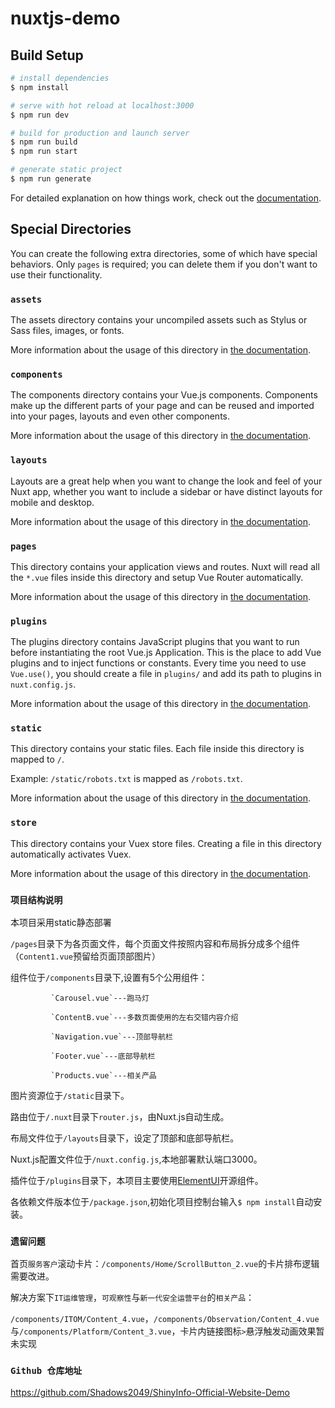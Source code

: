 # nuxtjs-demo

## Build Setup

```bash
# install dependencies
$ npm install

# serve with hot reload at localhost:3000
$ npm run dev

# build for production and launch server
$ npm run build
$ npm run start

# generate static project
$ npm run generate
```

For detailed explanation on how things work, check out the [documentation](https://nuxtjs.org).

## Special Directories

You can create the following extra directories, some of which have special behaviors. Only `pages` is required; you can delete them if you don't want to use their functionality.

### `assets`

The assets directory contains your uncompiled assets such as Stylus or Sass files, images, or fonts.

More information about the usage of this directory in [the documentation](https://nuxtjs.org/docs/2.x/directory-structure/assets).

### `components`

The components directory contains your Vue.js components. Components make up the different parts of your page and can be reused and imported into your pages, layouts and even other components.

More information about the usage of this directory in [the documentation](https://nuxtjs.org/docs/2.x/directory-structure/components).

### `layouts`

Layouts are a great help when you want to change the look and feel of your Nuxt app, whether you want to include a sidebar or have distinct layouts for mobile and desktop.

More information about the usage of this directory in [the documentation](https://nuxtjs.org/docs/2.x/directory-structure/layouts).


### `pages`

This directory contains your application views and routes. Nuxt will read all the `*.vue` files inside this directory and setup Vue Router automatically.

More information about the usage of this directory in [the documentation](https://nuxtjs.org/docs/2.x/get-started/routing).

### `plugins`

The plugins directory contains JavaScript plugins that you want to run before instantiating the root Vue.js Application. This is the place to add Vue plugins and to inject functions or constants. Every time you need to use `Vue.use()`, you should create a file in `plugins/` and add its path to plugins in `nuxt.config.js`.

More information about the usage of this directory in [the documentation](https://nuxtjs.org/docs/2.x/directory-structure/plugins).

### `static`

This directory contains your static files. Each file inside this directory is mapped to `/`.

Example: `/static/robots.txt` is mapped as `/robots.txt`.

More information about the usage of this directory in [the documentation](https://nuxtjs.org/docs/2.x/directory-structure/static).

### `store`

This directory contains your Vuex store files. Creating a file in this directory automatically activates Vuex.

More information about the usage of this directory in [the documentation](https://nuxtjs.org/docs/2.x/directory-structure/store).

### `项目结构说明`

本项目采用static静态部署

`/pages`目录下为各页面文件，每个页面文件按照内容和布局拆分成多个组件（`Content1.vue`预留给页面顶部图片）

组件位于`/components`目录下,设置有5个公用组件：

			 `Carousel.vue`---跑马灯

			 `ContentB.vue`---多数页面使用的左右交错内容介绍

			 `Navigation.vue`---顶部导航栏

			 `Footer.vue`---底部导航栏

			 `Products.vue`---相关产品

图片资源位于`/static`目录下。

路由位于`/.nuxt`目录下`router.js`，由Nuxt.js自动生成。

布局文件位于`/layouts`目录下，设定了顶部和底部导航栏。

Nuxt.js配置文件位于`/nuxt.config.js`,本地部署默认端口3000。

插件位于`/plugins`目录下，本项目主要使用[ElementUI](https://element.eleme.cn/#/zh-CN)开源组件。

各依赖文件版本位于`/package.json`,初始化项目控制台输入`$ npm install`自动安装。

### `遗留问题`

首页`服务客户`滚动卡片：`/components/Home/ScrollButton_2.vue`的卡片排布逻辑需要改进。

解决方案下`IT运维管理`，`可观察性`与`新一代安全运营平台`的`相关产品`：

`/components/ITOM/Content_4.vue`，`/components/Observation/Content_4.vue`与`/components/Platform/Content_3.vue`，卡片内链接图标`>`悬浮触发动画效果暂未实现

### `Github 仓库地址`

https://github.com/Shadows2049/ShinyInfo-Official-Website-Demo


